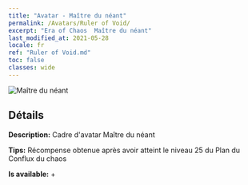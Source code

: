 ```yaml
---
title: "Avatar - Maître du néant"
permalink: /Avatars/Ruler of Void/
excerpt: "Era of Chaos  Maître du néant"
last_modified_at: 2021-05-28
locale: fr
ref: "Ruler of Void.md"
toc: false
classes: wide
---
```

 ![Maître du néant](/images/a/avatarFrame_42.png)

## Détails

 **Description:** Cadre d'avatar Maître du néant 

 **Tips:** Récompense obtenue après avoir atteint le niveau 25 du Plan du Conflux du chaos 

 **Is available:**  + 

